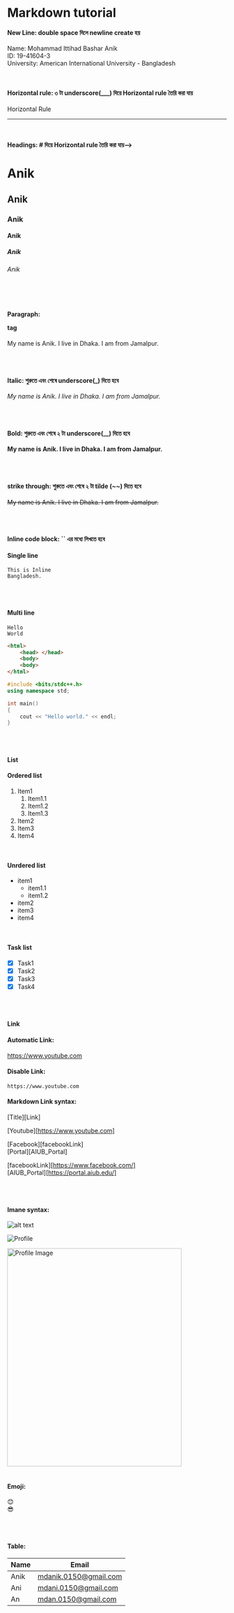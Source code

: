 # Markdown tutorial 

#### New Line: double space দিলে newline create হয়
Name: Mohammad Ittihad Bashar Anik  
ID: 19-41604-3  
University: American International University - Bangladesh

<br>

#### Horizontal rule: ৩ টা underscore(___) দিয়ে Horizontal rule তৈরি করা যায়
Horizontal Rule
___

<br>

#### Headings: # দিয়ে Horizontal rule তৈরি করা যায়-->
# Anik              <!--heading 1-->
## Anik             <!--heading 2-->
### Anik            <!--heading 3-->
#### Anik           <!--heading 4-->
##### Anik          <!--heading 5-->
###### Anik         <!--heading 6-->

<br>
<br>

#### Paragraph: <p> </p> tag
<p>My name is Anik. I live in Dhaka. I am from Jamalpur.</p>

<br>
<br>

#### Italic: শুরুতে এবং শেষে underscore(_) দিতে হবে
_My name is Anik. I live in Dhaka. I am from Jamalpur._

<br>
<br>

#### Bold: শুরুতে এবং শেষে ২ টা underscore(__) দিতে হবে
__My name is Anik. I live in Dhaka. I am from Jamalpur.__

<br>
<br>

#### strike through: শুরুতে এবং শেষে ২ টা tilde (~~) দিতে হবে
~~My name is Anik. I live in Dhaka. I am from Jamalpur.~~

<br>
<br>

#### Inline code block: `` এর মধ্যে লিখতে হবে
#### Single line
`This is Inline`  
`Bangladesh.`

<br>
<br>

#### Multi line
```
Hello  
World
```

```html
<html>
    <head> </head>
    <body> 
    <body>
</html>
```

```c++
#include <bits/stdc++.h>
using namespace std;

int main()
{
    cout << "Hello world." << endl;
}
```

<br>
<br>

#### List
#### Ordered list
1. Item1  
    1. Item1.1
    2. Item1.2
    3. Item1.3
2. Item2
3. Item3
4. Item4

<br>

#### Unrdered list
- item1
    - item1.1
    - item1.2
- item2
- item3
- item4

<br>

#### Task list
- [x] Task1
- [x] Task2
- [x] Task3
- [x] Task4

<br>
<br>

#### Link  
#### Automatic Link:
https://www.youtube.com

#### Disable Link:
`https://www.youtube.com`

#### Markdown Link syntax:
[Title][Link]

[Youtube][https://www.youtube.com]


[Facebook][facebookLink]  
[Portal][AIUB_Portal]  
<!--link আগে store করে পরেও ওই name দিয়েও ঐ link access করা যায়-->
[facebookLink][https://www.facebook.com/]  
[AIUB_Portal][https://portal.aiub.edu/]


<br>
<br>

#### Imane syntax:
![alt text](image)

![Profile](./Image/Scan.jpg)

<!--Image using html tag to modify the image-->
<img src = "./Image/Scan.jpg" height = "500" width = "400" title = "Profile Image">

<br>
<br>

#### Emoji:
😊  
😎

<br>
<br>

#### Table:
| Name | Email | 
| ---- | ---- |
|Anik | mdanik.0150@gmail.com |
|Ani | mdani.0150@gmail.com |
|An | mdan.0150@gmail.com |